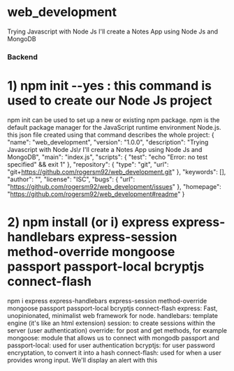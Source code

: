 # web_development
Trying Javascript with Node Js
I'll create a Notes App using Node Js and MongoDB

### Backend ###
# 1) npm init --yes : this command is used to create our Node Js project
npm init <initializer> can be used to set up a new or existing npm package.
npm is the default package manager for the JavaScript runtime environment Node.js. 
this json file created using that command describes the whole project:
{
  "name": "web_development",
  "version": "1.0.0",
  "description": "Trying Javascript with Node Js\r I'll create a Notes App using Node Js and MongoDB",
  "main": "index.js",
  "scripts": {
    "test": "echo \"Error: no test specified\" && exit 1"
  },
  "repository": {
    "type": "git",
    "url": "git+https://github.com/rogersm92/web_development.git"
  },
  "keywords": [],
  "author": "",
  "license": "ISC",
  "bugs": {
    "url": "https://github.com/rogersm92/web_development/issues"
  },
  "homepage": "https://github.com/rogersm92/web_development#readme"
}
# 2) npm install (or i) express express-handlebars express-session method-override mongoose passport passport-local bcryptjs connect-flash
npm i express express-handlebars express-session method-override mongoose passport passport-local bcryptjs connect-flash
express: Fast, unopinionated, minimalist web framework for node.
handlebars: template engine (it's like an html extension)
session: to create sessions within the server (user authentication)
override: for post and get methods, for example
mongoose: module that allows us to connect with mongodb
passport and passport-local: used for user authentication
bcryptjs: for user password encryptation, to convert it into a hash
connect-flash: used for when a user provides wrong input. We'll display an alert with this